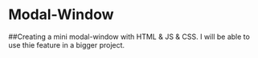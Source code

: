 # Modal-Window

##Creating a mini modal-window with HTML & JS & CSS. I will be able to use thie feature in a bigger project.
